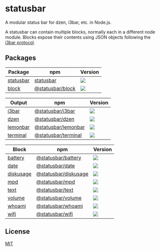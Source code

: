 # statusbar

A modular status bar for dzen, i3bar, etc. in Node.js.

A statusbar can contain multiple blocks, normally each in a different node module.
Blocks expose their contents using JSON objects following the [i3bar protocol](https://github.com/i3/i3/blob/master/docs/i3bar-protocol).

## Packages

| Package | npm | Version |
|---------|-----|---------|
| [statusbar](./packages/statusbar) | [statusbar](https://npm.im/statusbar) | ![](https://img.shields.io/npm/v/statusbar.svg) |
| [block](./packages/block) | [@statusbar/block](https://npm.im/@statusbar/block) | ![](https://img.shields.io/npm/v/@statusbar/block.svg) |

| Output | npm | Version |
|---------|-----|---------|
| [i3bar](./packages/i3bar) | [@statusbar/i3bar](https://npm.im/@statusbar/i3bar) | ![](https://img.shields.io/npm/v/@statusbar/i3bar.svg) |
| [dzen](./packages/dzen) | [@statusbar/dzen](https://npm.im/@statusbar/dzen) | ![](https://img.shields.io/npm/v/@statusbar/dzen.svg) |
| [lemonbar](./packages/lemonbar) | [@statusbar/lemonbar](https://npm.im/@statusbar/lemonbar) | ![](https://img.shields.io/npm/v/@statusbar/lemonbar.svg) |
| [terminal](./packages/terminal) | [@statusbar/terminal](https://npm.im/@statusbar/terminal) | ![](https://img.shields.io/npm/v/@statusbar/terminal.svg) |

| Block | npm | Version |
|---------|-----|---------|
| [battery](./packages/battery) | [@statusbar/battery](https://npm.im/@statusbar/battery) | ![](https://img.shields.io/npm/v/@statusbar/battery.svg) |
| [date](./packages/date) | [@statusbar/date](https://npm.im/@statusbar/date) | ![](https://img.shields.io/npm/v/@statusbar/date.svg) |
| [diskusage](./packages/diskusage) | [@statusbar/diskusage](https://npm.im/@statusbar/diskusage) | ![](https://img.shields.io/npm/v/@statusbar/diskusage.svg) |
| [mpd](./packages/mpd) | [@statusbar/mpd](https://npm.im/@statusbar/mpd) | ![](https://img.shields.io/npm/v/@statusbar/mpd.svg) |
| [text](./packages/text) | [@statusbar/text](https://npm.im/@statusbar/text) | ![](https://img.shields.io/npm/v/@statusbar/text.svg) |
| [volume](./packages/volume) | [@statusbar/volume](https://npm.im/@statusbar/volume) | ![](https://img.shields.io/npm/v/@statusbar/volume.svg) |
| [whoami](./packages/whoami) | [@statusbar/whoami](https://npm.im/@statusbar/whoami) | ![](https://img.shields.io/npm/v/@statusbar/whoami.svg) |
| [wifi](./packages/wifi) | [@statusbar/wifi](https://npm.im/@statusbar/wifi) | ![](https://img.shields.io/npm/v/@statusbar/wifi.svg) |


## License

[MIT](./LICENSE)
